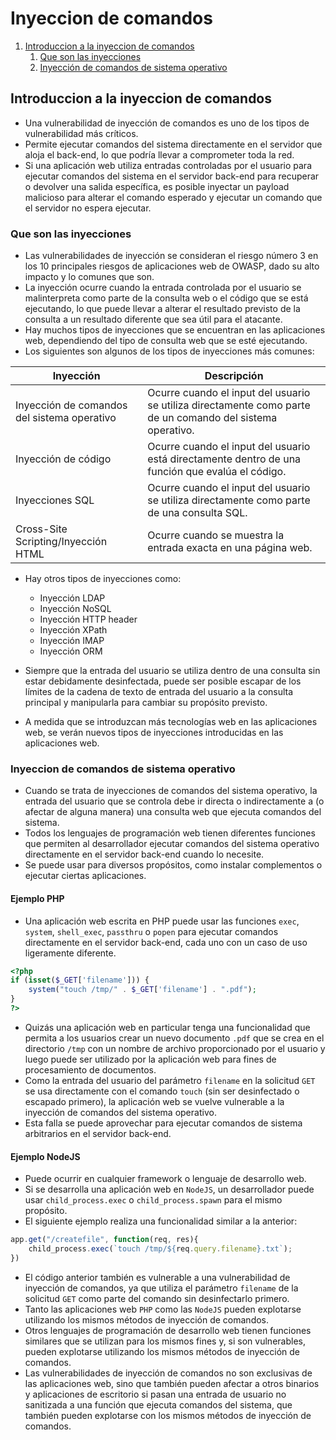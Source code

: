 # Inyeccion de comandos
1. [Introduccion a la inyeccion de comandos](#introduccion-a-la-inyeccion-de-comandos)
	1. [Que son las inyecciones](#que-son-las-inyecciones)
	2. [Inyección de comandos de sistema operativo](#inyeccion-de-comandos-de-sistema-operativo)
## Introduccion a la inyeccion de comandos
- Una vulnerabilidad de inyección de comandos es uno de los tipos de vulnerabilidad más críticos.
- Permite ejecutar comandos del sistema directamente en el servidor que aloja el back-end, lo que podría llevar a comprometer toda la red.
- Si una aplicación web utiliza entradas controladas por el usuario para ejecutar comandos del sistema en el servidor back-end para recuperar o devolver una salida específica, es posible  inyectar un payload malicioso para alterar el comando esperado y ejecutar un comando que el servidor no espera ejecutar.
### Que son las inyecciones
- Las vulnerabilidades de inyección se consideran el riesgo número 3 en los 10 principales riesgos de aplicaciones web de OWASP, dado su alto impacto y lo comunes que son.
- La inyección ocurre cuando la entrada controlada por el usuario se malinterpreta como parte de la consulta web o el código que se está ejecutando, lo que puede llevar a alterar el resultado previsto de la consulta a un resultado diferente que sea útil para el atacante.
- Hay muchos tipos de inyecciones que se encuentran en las aplicaciones web, dependiendo del tipo de consulta web que se esté ejecutando.
- Los siguientes son algunos de los tipos de inyecciones más comunes:

| Inyección                                   | Descripción                                                                                                |
| ------------------------------------------- | ---------------------------------------------------------------------------------------------------------- |
| Inyección de comandos del sistema operativo | Ocurre cuando el input del usuario se utiliza directamente como parte de un comando del sistema operativo. |
| Inyección de código                         | Ocurre cuando el input del usuario está directamente dentro de una función que evalúa el código.           |
| Inyecciones SQL                             | Ocurre cuando el input del usuario se utiliza directamente como parte de una consulta SQL.                 |
| Cross-Site Scripting/Inyección HTML         | Ocurre cuando se muestra la entrada exacta en una página web.                                              |

- Hay otros tipos de inyecciones como:
	- Inyección LDAP
	- Inyección NoSQL
	- Inyección HTTP header
	- Inyección XPath
	- Inyección IMAP
	- Inyección ORM

- Siempre que la entrada del usuario se utiliza dentro de una consulta sin estar debidamente desinfectada, puede ser posible escapar de los límites de la cadena de texto de entrada del usuario a la consulta principal y manipularla para cambiar su propósito previsto.
- A medida que se introduzcan más tecnologías web en las aplicaciones web, se verán nuevos tipos de inyecciones introducidas en las aplicaciones web.
### Inyeccion de comandos de sistema operativo
- Cuando se trata de inyecciones de comandos del sistema operativo, la entrada del usuario que se controla debe ir directa o indirectamente a (o afectar de alguna manera) una consulta web que ejecuta comandos del sistema.
- Todos los lenguajes de programación web tienen diferentes funciones que permiten al desarrollador ejecutar comandos del sistema operativo directamente en el servidor back-end cuando lo necesite.
- Se puede usar para diversos propósitos, como instalar complementos o ejecutar ciertas aplicaciones.
#### Ejemplo PHP
- Una aplicación web escrita en PHP puede usar las funciones `exec`, `system`, `shell_exec`, `passthru` o `popen` para ejecutar comandos directamente en el servidor back-end, cada uno con un caso de uso ligeramente diferente.

```php
<?php
if (isset($_GET['filename'])) {
    system("touch /tmp/" . $_GET['filename'] . ".pdf");
}
?>
```

- Quizás una aplicación web en particular tenga una funcionalidad que permita a los usuarios crear un nuevo documento `.pdf` que se crea en el directorio `/tmp` con un nombre de archivo proporcionado por el usuario y luego puede ser utilizado por la aplicación web para fines de procesamiento de documentos.
- Como la entrada del usuario del parámetro `filename` en la solicitud `GET` se usa directamente con el comando `touch` (sin ser desinfectado o escapado primero), la aplicación web se vuelve vulnerable a la inyección de comandos del sistema operativo.
- Esta falla se puede aprovechar para ejecutar comandos de sistema arbitrarios en el servidor back-end.

#### Ejemplo NodeJS
- Puede ocurrir en cualquier framework o lenguaje de desarrollo web.
- Si se desarrolla una aplicación web en `NodeJS`, un desarrollador puede usar `child_process.exec` o `child_process.spawn` para el mismo propósito.
- El siguiente ejemplo realiza una funcionalidad similar a la anterior:

```javascript
app.get("/createfile", function(req, res){
    child_process.exec(`touch /tmp/${req.query.filename}.txt`);
})
```

- El código anterior también es vulnerable a una vulnerabilidad de inyección de comandos, ya que utiliza el parámetro `filename` de la solicitud `GET` como parte del comando sin desinfectarlo primero.
- Tanto las aplicaciones web `PHP` como las `NodeJS` pueden explotarse utilizando los mismos métodos de inyección de comandos.
- Otros lenguajes de programación de desarrollo web tienen funciones similares que se utilizan para los mismos fines y, si son vulnerables, pueden explotarse utilizando los mismos métodos de inyección de comandos.
- Las vulnerabilidades de inyección de comandos no son exclusivas de las aplicaciones web, sino que también pueden afectar a otros binarios y aplicaciones de escritorio ​​si pasan una entrada de usuario no sanitizada a una función que ejecuta comandos del sistema, que también pueden explotarse con los mismos métodos de inyección de comandos.